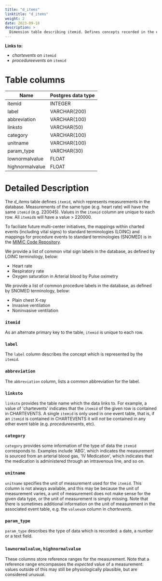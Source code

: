 ```yaml
---
title: "d_items"
linktitle: "d_items"
weight: 2
date: 2023-09-18
description: >
  Dimension table describing itemid. Defines concepts recorded in the events table in the ICU module.
---
```


**Links to:** 

* *chartevents* on `itemid`
* *procedureevents* on `itemid`

# Table columns

Name | Postgres data type
---- | ----
itemid | INTEGER
label | VARCHAR(200)
abbreviation | VARCHAR(100)
linksto | VARCHAR(50)
category | VARCHAR(100)
unitname | VARCHAR(100)
param\_type | VARCHAR(30)
lownormalvalue | FLOAT
highnormalvalue | FLOAT

# Detailed Description

The *d_items* table defines `itemid`, which represents measurements in the database. Measurements of the same type (e.g. heart rate) will have the same `itemid` (e.g. 220045). Values in the `itemid` column are unique to each row. All `itemid`s will have a value > 220000.

To faciliate future multi-center initiatives, the mappings within charted events (including vital signs) to standard terminologies (LOINC) and mappings for procedure events to standard terminologies (SNOMED) is in the [MIMIC Code Repository](https://github.com/MIT-LCP/mimic-code/tree/main/mimic-iv/concepts/concept_map).


We provide a list of common vital sign labels in the database, as defined by LOINC terminology, below:

- Heart rate	
- Respiratory rate
- Oxygen saturation in Arterial blood by Pulse oximetry	

We provide a list of common procedure labels in the database, as defined by SNOMED terminology, below:

- Plain chest X-ray	
- Invasive ventilation	
- Noninvasive ventilation	

### `itemid`

As an alternate primary key to the table, `itemid` is unique to each row.

### `label`

The `label` column describes the concept which is represented by the `itemid`. 

###  `abbreviation`

The `abbreviation` column, lists a common abbreviation for the label.

### `linksto`

`linksto` provides the table name which the data links to. For example, a value of 'chartevents' indicates that the `itemid` of the given row is contained in CHARTEVENTS. A single `itemid` is only used in one event table, that is, if an `itemid` is contained in CHARTEVENTS it will *not* be contained in any other event table (e.g. *procedureevents*, etc).

### `category`

`category` provides some information of the type of data the `itemid` corresponds to. Examples include 'ABG', which indicates the measurement is sourced from an arterial blood gas, 'IV Medication', which indicates that the medication is administered through an intravenous line, and so on.

### `unitname`

`unitname` specifies the unit of measurement used for the `itemid`. This column is not always available, and this may be because the unit of measurement varies, a unit of measurement does not make sense for the given data type, or the unit of measurement is simply missing. Note that there is sometimes additional information on the unit of measurement in the associated event table, e.g. the `valueuom` column in *chartevents*.

### `param_type`

`param_type` describes the type of data which is recorded: a date, a number or a text field.

### `lownormalvalue`, `highnormalvalue`

These columns store reference ranges for the measurement. Note that a reference range encompasses the *expected* value of a measurement: values outside of this may still be physiologically plausible, but are considered unusual.